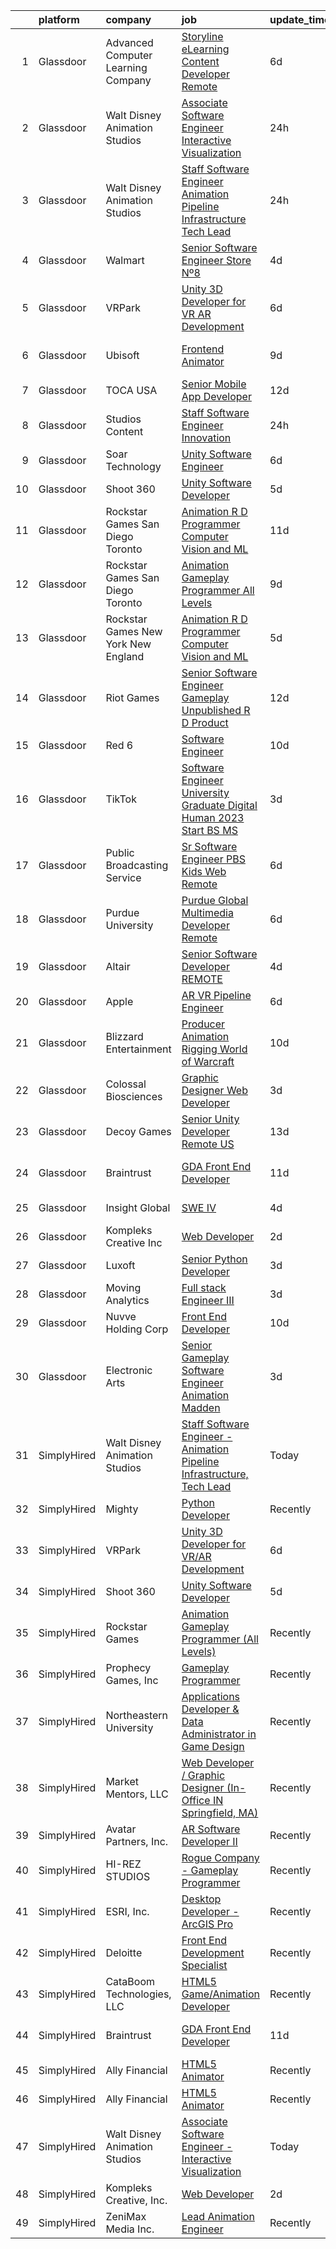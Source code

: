 

|    | platform    | company                               | job                                                                                                                                                                                                                                                                                                                                                                                                                                                                                                                                                                                                                                                                                                                                                                                                                                                                                                                                                                                                                                                                                                                                                                                                                                                                                                                         | update_time   | location          |
|---:|:------------|:--------------------------------------|:----------------------------------------------------------------------------------------------------------------------------------------------------------------------------------------------------------------------------------------------------------------------------------------------------------------------------------------------------------------------------------------------------------------------------------------------------------------------------------------------------------------------------------------------------------------------------------------------------------------------------------------------------------------------------------------------------------------------------------------------------------------------------------------------------------------------------------------------------------------------------------------------------------------------------------------------------------------------------------------------------------------------------------------------------------------------------------------------------------------------------------------------------------------------------------------------------------------------------------------------------------------------------------------------------------------------------|:--------------|:------------------|
|  1 | Glassdoor   | Advanced Computer Learning Company    | [Storyline eLearning Content Developer  Remote ](https://www.glassdoor.com/partner/jobListing.htm?pos=117&ao=1136043&s=58&guid=0000018354a4e320a7b4942a34b93d86&src=GD_JOB_AD&t=SR&vt=w&ea=1&cs=1_070bed27&cb=1663572436042&jobListingId=1008134135252&jrtk=3-0-1gdaa9oqdjros801-1gdaa9or1ihn2800-0fc8a3c74219ea28-)                                                                                                                                                                                                                                                                                                                                                                                                                                                                                                                                                                                                                                                                                                                                                                                                                                                                                                                                                                                                        | 6d            | Remote            |
|  2 | Glassdoor   | Walt Disney Animation Studios         | [Associate Software Engineer   Interactive Visualization](https://www.glassdoor.com/partner/jobListing.htm?pos=103&ao=1110586&s=58&guid=0000018354a4e320a7b4942a34b93d86&src=GD_JOB_AD&t=SR&vt=w&cs=1_4cf4004f&cb=1663572436039&jobListingId=1008147927585&cpc=AF1E4A3695F490BE&jrtk=3-0-1gdaa9oqdjros801-1gdaa9or1ihn2800-2ad401afbb155ea4--6NYlbfkN0DAFTyt7pbDCC2JPO79CSdi1dIb81yjczP5qsKcZIxgiYm3-7g-689UM0rgypL64cqM9i3rB5_HIexAASq2KfdHAXqVfIIHeP_3555dj7LauhQRUVI0Qznm8ebLL_9btXgkQ-DalCOZXfYRhyoHfJVuugRF_5eMqlnjqpsa5qlUPg2mHVgBm46651J5ze0W8NUaWjG4fq3AbxRJJJtWysMUwiC5_lwUFQviHvBxn02oZrl1i0njdEHTlQbpf4h50cl9eVrAWCAZ83jIs78eXuj3Pk8cTgDlwGamWA1dWx14g2zZC-6duXFFPTCB4h42tQUb-ssW6R31ySlcOwBZ2UtQUVeuT8FWefumQxalsZ4cmhZHdYfZtXwYavvItwgkeJ9l0cEHanEtqBRBNiFuMj1F8vua5NadWTcO1Lj9nfidMOlNp5nCyrDqYLXpJJLKNN4%3D)                                                                                                                                                                                                                                                                                                                                                                                                                                                                                                 | 24h           | Burbank, CA       |
|  3 | Glassdoor   | Walt Disney Animation Studios         | [Staff Software Engineer   Animation Pipeline Infrastructure  Tech Lead](https://www.glassdoor.com/partner/jobListing.htm?pos=105&ao=1110586&s=58&guid=0000018354a4e320a7b4942a34b93d86&src=GD_JOB_AD&t=SR&vt=w&cs=1_b75d1d93&cb=1663572436040&jobListingId=1008147927931&cpc=DE56C24FF6DEC286&jrtk=3-0-1gdaa9oqdjros801-1gdaa9or1ihn2800-d6abb1bd8dc6fa3d--6NYlbfkN0DAFTyt7pbDCC2JPO79CSdi1dIb81yjczP5qsKcZIxgiYm3-7g-689UM0rgypL64cqM9i3rB5_HIQUMuocA2rIILJJOgH9pLLDPx6FhuErq227jutrb69CrIngZDP-Bfbu07HJva7rU9ZQjjLo5kMJYDuiYB5Sw2uj1MN7U8p4mMJcX-llXGHETMVcslh6KXlyAyd3fXwClU1KsZGhiK2LRsuXjvlCaL6MrMfvTywIXkKkA4x8SCkHwB3ijnAdBJurUsc-kTNQWqvmfM3s86nZCHIv7wAuynuw6swzg5tvbV3lOM30tCNpoSvDUjKmbLAvW79LSJgfebiMOM41ON6KObhS7YWj-euIfB8AH4cgo9h8V1xEIc2fkI1z3y_F0n5POQBR8Q5pSV1mGVCqsBYZY3lvOvc3dczqQO974YPbjwxZynDCOtSPyVomZ5wH5fxk%3D)                                                                                                                                                                                                                                                                                                                                                                                                                                                                                  | 24h           | Burbank, CA       |
|  4 | Glassdoor   | Walmart                               | [Senior Software Engineer   Store Nº8](https://www.glassdoor.com/partner/jobListing.htm?pos=128&ao=1136043&s=58&guid=0000018354a4e320a7b4942a34b93d86&src=GD_JOB_AD&t=SR&vt=w&cs=1_53aea35b&cb=1663572436043&jobListingId=1008141282823&jrtk=3-0-1gdaa9oqdjros801-1gdaa9or1ihn2800-89efea938ca629f7-)                                                                                                                                                                                                                                                                                                                                                                                                                                                                                                                                                                                                                                                                                                                                                                                                                                                                                                                                                                                                                       | 4d            | Redmond, WA       |
|  5 | Glassdoor   | VRPark                                | [Unity 3D Developer for VR AR Development](https://www.glassdoor.com/partner/jobListing.htm?pos=120&ao=1136043&s=58&guid=0000018354a4e320a7b4942a34b93d86&src=GD_JOB_AD&t=SR&vt=w&ea=1&cs=1_df9992e4&cb=1663572436042&jobListingId=1008134316115&jrtk=3-0-1gdaa9oqdjros801-1gdaa9or1ihn2800-e38182a1c25d7b2a-)                                                                                                                                                                                                                                                                                                                                                                                                                                                                                                                                                                                                                                                                                                                                                                                                                                                                                                                                                                                                              | 6d            | Hackensack, NJ    |
|  6 | Glassdoor   | Ubisoft                               | [Frontend Animator](https://www.glassdoor.com/partner/jobListing.htm?pos=112&ao=1136043&s=58&guid=0000018354a4e320a7b4942a34b93d86&src=GD_JOB_AD&t=SR&vt=w&cs=1_7448faa7&cb=1663572436041&jobListingId=1008130382379&jrtk=3-0-1gdaa9oqdjros801-1gdaa9or1ihn2800-4983d4bb94ce4304-)                                                                                                                                                                                                                                                                                                                                                                                                                                                                                                                                                                                                                                                                                                                                                                                                                                                                                                                                                                                                                                          | 9d            | San Francisco, CA |
|  7 | Glassdoor   | TOCA USA                              | [Senior Mobile App Developer](https://www.glassdoor.com/partner/jobListing.htm?pos=115&ao=1136043&s=58&guid=0000018354a4e320a7b4942a34b93d86&src=GD_JOB_AD&t=SR&vt=w&ea=1&cs=1_20a4b510&cb=1663572436041&jobListingId=1008121275682&jrtk=3-0-1gdaa9oqdjros801-1gdaa9or1ihn2800-6c911cf8d91215b8-)                                                                                                                                                                                                                                                                                                                                                                                                                                                                                                                                                                                                                                                                                                                                                                                                                                                                                                                                                                                                                           | 12d           | Costa Mesa, CA    |
|  8 | Glassdoor   | Studios Content                       | [Staff Software Engineer  Innovation](https://www.glassdoor.com/partner/jobListing.htm?pos=104&ao=1110586&s=58&guid=0000018354a4e320a7b4942a34b93d86&src=GD_JOB_AD&t=SR&vt=w&cs=1_a74e89d9&cb=1663572436039&jobListingId=1008147927536&cpc=A0637F14311B9419&jrtk=3-0-1gdaa9oqdjros801-1gdaa9or1ihn2800-8d00436dd931c4e8--6NYlbfkN0DAFTyt7pbDCC2JPO79CSdi1dIb81yjczP5qsKcZIxgiYm3-7g-689UM0rgypL64cqM9i3rB5_HIQypi2nShQSZ8OXvBmGPiTsZsX1-AilO9E7QxrJH_J8YoUY7LFBnGcnqI4-ro_t_0QJHrBdM7ElqKKRp6SVonWMkXRpCjDw2JR33w7lizJhj0UmIUMu3Koolti3apjy_GYMinWJZxzayOM45t2iYME8z9KY0EECkhs5oav139VBryBJ_MXgeDVdQays58mNstUWe_Qfaeckkv3pDC_GedN2d3qutG6S4AdVtk2gzhgfBPhz4JpQRSn4zsuynKaW6QmVXCVzLaP5gY-ZV99XS_kw6EJnRAVpFDlxaN7NbpTzusu-6Y_YNsB1R214RENlcCy3JOmgHOhG8cRCCLHRPkFai5LR1ZRwNZuYtx4wZiQxHI2AlGSOTB44%3D)                                                                                                                                                                                                                                                                                                                                                                                                                                                                                                                     | 24h           | Burbank, CA       |
|  9 | Glassdoor   | Soar Technology                       | [Unity Software Engineer](https://www.glassdoor.com/partner/jobListing.htm?pos=122&ao=1136043&s=58&guid=0000018354a4e320a7b4942a34b93d86&src=GD_JOB_AD&t=SR&vt=w&ea=1&cs=1_793b2e3c&cb=1663572436043&jobListingId=1008133518612&jrtk=3-0-1gdaa9oqdjros801-1gdaa9or1ihn2800-32d30ab0496bc798-)                                                                                                                                                                                                                                                                                                                                                                                                                                                                                                                                                                                                                                                                                                                                                                                                                                                                                                                                                                                                                               | 6d            | Orlando, FL       |
| 10 | Glassdoor   | Shoot 360                             | [Unity Software Developer](https://www.glassdoor.com/partner/jobListing.htm?pos=101&ao=1110586&s=58&guid=0000018354a4e320a7b4942a34b93d86&src=GD_JOB_AD&t=SR&vt=w&ea=1&cs=1_c10cfedd&cb=1663572436039&jobListingId=1008136536499&cpc=BFE8C4BF51BDD557&jrtk=3-0-1gdaa9oqdjros801-1gdaa9or1ihn2800-5cffb13e2c9e71c9--6NYlbfkN0DfopDBJjdZYsHaazvtHih9EkP_5L3b-O-YxZrMZy_RRUNLTQzBNh29ArJFpV-y32woXsSf_Rfes3ZNFBi_iUFEltO6lS9qC4MLweQizRlwk2cQHQ9oTkj4EKvwF_oQkQ-RcjNI0wnIsncEqnFvjTHab16wzhbNkA_nIkuv62KFNo20QvaIUv1CPiRmWZ76XD6g9X3G9l6QcZijIMjQXe4jt1dJRXFPTDLA3IEo-MZZxXdqSR-ZJXUpFymJa63xQuPOTzZq_g8CEM9kqIB92zsSFFyGVKXWczuowvo0QFBw8ZRE9ba1UJbfhIkMkN3nNFiHZWYUdO2HGtl03S4dC30PjwNHURgiSagGQkOVdD6TVlR1BSoKy0d7WLwoWnDdcMbVKh0RPWG9hxNqjKddyezplVymS1xWKx1tcdbmHdp_i82yVnFRAys_HrxnF_WJdw9dHGObYdhpBLGJtZamHnOTY3pFJGMbHhFyjKCtBA9LXkHLiqQjShkoD9etAo7DgF7jBuuIsEWV3g%3D%3D)                                                                                                                                                                                                                                                                                                                                                                                                                                             | 5d            | Vancouver, WA     |
| 11 | Glassdoor   | Rockstar Games San Diego   Toronto    | [Animation R D Programmer  Computer Vision and ML](https://www.glassdoor.com/partner/jobListing.htm?pos=125&ao=1136043&s=58&guid=0000018354a4e320a7b4942a34b93d86&src=GD_JOB_AD&t=SR&vt=w&cs=1_97b4e10c&cb=1663572436043&jobListingId=1008124977990&jrtk=3-0-1gdaa9oqdjros801-1gdaa9or1ihn2800-648cabebe0fcb948-)                                                                                                                                                                                                                                                                                                                                                                                                                                                                                                                                                                                                                                                                                                                                                                                                                                                                                                                                                                                                           | 11d           | Carlsbad, CA      |
| 12 | Glassdoor   | Rockstar Games San Diego   Toronto    | [Animation Gameplay Programmer  All Levels ](https://www.glassdoor.com/partner/jobListing.htm?pos=113&ao=1136043&s=58&guid=0000018354a4e320a7b4942a34b93d86&src=GD_JOB_AD&t=SR&vt=w&cs=1_46d03037&cb=1663572436041&jobListingId=1008130446147&jrtk=3-0-1gdaa9oqdjros801-1gdaa9or1ihn2800-cb0eef0be64d69c4-)                                                                                                                                                                                                                                                                                                                                                                                                                                                                                                                                                                                                                                                                                                                                                                                                                                                                                                                                                                                                                 | 9d            | Carlsbad, CA      |
| 13 | Glassdoor   | Rockstar Games New York   New England | [Animation R D Programmer  Computer Vision and ML](https://www.glassdoor.com/partner/jobListing.htm?pos=123&ao=1136043&s=58&guid=0000018354a4e320a7b4942a34b93d86&src=GD_JOB_AD&t=SR&vt=w&cs=1_25204efd&cb=1663572436043&jobListingId=1008137739780&jrtk=3-0-1gdaa9oqdjros801-1gdaa9or1ihn2800-e7ad6aeae0a7a570-)                                                                                                                                                                                                                                                                                                                                                                                                                                                                                                                                                                                                                                                                                                                                                                                                                                                                                                                                                                                                           | 5d            | Manhattan         |
| 14 | Glassdoor   | Riot Games                            | [Senior Software Engineer  Gameplay   Unpublished R D Product](https://www.glassdoor.com/partner/jobListing.htm?pos=124&ao=1136043&s=58&guid=0000018354a4e320a7b4942a34b93d86&src=GD_JOB_AD&t=SR&vt=w&ea=1&cs=1_79e94ba2&cb=1663572436043&jobListingId=1008121396181&jrtk=3-0-1gdaa9oqdjros801-1gdaa9or1ihn2800-10d1edeaa41efaf0-)                                                                                                                                                                                                                                                                                                                                                                                                                                                                                                                                                                                                                                                                                                                                                                                                                                                                                                                                                                                          | 12d           | Los Angeles, CA   |
| 15 | Glassdoor   | Red 6                                 | [Software Engineer](https://www.glassdoor.com/partner/jobListing.htm?pos=130&ao=1136043&s=58&guid=0000018354a4e320a7b4942a34b93d86&src=GD_JOB_AD&t=SR&vt=w&cs=1_6db1a199&cb=1663572436043&jobListingId=1008126418184&jrtk=3-0-1gdaa9oqdjros801-1gdaa9or1ihn2800-726d6b76538b6570-)                                                                                                                                                                                                                                                                                                                                                                                                                                                                                                                                                                                                                                                                                                                                                                                                                                                                                                                                                                                                                                          | 10d           | Orlando, FL       |
| 16 | Glassdoor   | TikTok                                | [Software Engineer  University Graduate  Digital Human   2023 Start  BS MS ](https://www.glassdoor.com/partner/jobListing.htm?pos=119&ao=1136043&s=58&guid=0000018354a4e320a7b4942a34b93d86&src=GD_JOB_AD&t=SR&vt=w&cs=1_44dd3c2c&cb=1663572436042&jobListingId=1008142298308&jrtk=3-0-1gdaa9oqdjros801-1gdaa9or1ihn2800-5451d67c6d8a7858-)                                                                                                                                                                                                                                                                                                                                                                                                                                                                                                                                                                                                                                                                                                                                                                                                                                                                                                                                                                                 | 3d            | San Francisco, CA |
| 17 | Glassdoor   | Public Broadcasting Service           | [Sr  Software Engineer  PBS Kids Web  Remote ](https://www.glassdoor.com/partner/jobListing.htm?pos=129&ao=1136043&s=58&guid=0000018354a4e320a7b4942a34b93d86&src=GD_JOB_AD&t=SR&vt=w&ea=1&cs=1_8e86dae1&cb=1663572436043&jobListingId=1008134206213&jrtk=3-0-1gdaa9oqdjros801-1gdaa9or1ihn2800-bfcc5af592ac01e9-)                                                                                                                                                                                                                                                                                                                                                                                                                                                                                                                                                                                                                                                                                                                                                                                                                                                                                                                                                                                                          | 6d            | Arlington, VA     |
| 18 | Glassdoor   | Purdue University                     | [Purdue Global Multimedia Developer  Remote ](https://www.glassdoor.com/partner/jobListing.htm?pos=114&ao=1136043&s=58&guid=0000018354a4e320a7b4942a34b93d86&src=GD_JOB_AD&t=SR&vt=w&cs=1_5ac56ea9&cb=1663572436041&jobListingId=1008133073256&jrtk=3-0-1gdaa9oqdjros801-1gdaa9or1ihn2800-8202613e0816d37c-)                                                                                                                                                                                                                                                                                                                                                                                                                                                                                                                                                                                                                                                                                                                                                                                                                                                                                                                                                                                                                | 6d            | Indiana           |
| 19 | Glassdoor   | Altair                                | [Senior Software Developer   REMOTE](https://www.glassdoor.com/partner/jobListing.htm?pos=109&ao=1136043&s=58&guid=0000018354a4e320a7b4942a34b93d86&src=GD_JOB_AD&t=SR&vt=w&ea=1&cs=1_8e23bbc3&cb=1663572436040&jobListingId=1008139796467&jrtk=3-0-1gdaa9oqdjros801-1gdaa9or1ihn2800-3c67d948e7bb202c-)                                                                                                                                                                                                                                                                                                                                                                                                                                                                                                                                                                                                                                                                                                                                                                                                                                                                                                                                                                                                                    | 4d            | Remote            |
| 20 | Glassdoor   | Apple                                 | [AR VR Pipeline Engineer](https://www.glassdoor.com/partner/jobListing.htm?pos=107&ao=1110586&s=58&guid=0000018354a4e320a7b4942a34b93d86&src=GD_JOB_AD&t=SR&vt=w&cs=1_f81d814b&cb=1663572436040&jobListingId=1008133141172&cpc=3BA4CE39D5B5DEF5&jrtk=3-0-1gdaa9oqdjros801-1gdaa9or1ihn2800-2379f138269ab6c9--6NYlbfkN0BvKrLyj5gPmtZO9T8euul8TCxuuKNOtzRJOomxnwSEodTz2Bc-sPZl1dBMH13w-jNU6qgfc5Ws1qOFAbWG9wRGF8UQmCtIGcQSLITXI7REWZwufvxwTr4teI-nkagU4dfq7sVRFTPjtt3stkW0W9FFLG5CCuMtTes_TpOqc3zYnQxucEheDYV_5yb8QarGP9FbfqTMdHxWYlNSskk00yMRoGYkgVJ7csVaVicSywhiupElDTDciwGu4ORwJFLjDKR_3UznU1tsjm9YLKWlw5YzopxwYsr5sjPhg8KMI7De8R9TgWUXOKTtC1axXtdcmbQmg6gznAVFykJmXeTC6KrgQKKjWq8naX3CHeW94PUCyIae0SkLK-R8te8vmhWQDwo7_2x1-ntwiwUJgA55ranji_tU8aLoICta4xlmsarLBsubqlfBc6Jy1GCgbYOBhO7OmjZ67fAhkr52L9G3x0VgaIV8fYCmBkp3UxGyuu4nusWX5IeL5llA4g0uVrMvFob8ZWkeNetBbvDBknjUeJaUH-Ar4kYirhxA8fjiIGjxVG1fyTYojLUpIxrl73r7wuzDOoLqj6OsCYBTUTXJMQ3cqL58yy-BuytUIeRqgY7_GqJocOZLCQpTUElpfp6k29yZXkp0LDLiIFL-NTYx8LRRO5ukBEcZ5HEM_-JFp8Ain63x9PviVIDNiX5Kwl6iTlx8y8leZIVPYBYzkfu9LyC_ork6pEVov92CoxJu_6u0M3uosfVv0HQebxb85Aur3_-r9ghX_fDDnlAq9XLOn14TgPX4N5ZIk46DW5eA5G5ydV5HhlAt_op73qnT1RmfWVdmQJ3q7BSQdauvwIXA19TlunT3H4Jb8IOqxOGrLBoONSE9XzShgjrdiQOISu5ihZYzuiEmGriUxoRqNUiIs8-wxcMWAlNBvaNGoas3fI3-ZvxH-X4tlX1mOJJV55KsB_g%3D) | 6d            | Seattle, WA       |
| 21 | Glassdoor   | Blizzard Entertainment                | [Producer  Animation   Rigging   World of Warcraft](https://www.glassdoor.com/partner/jobListing.htm?pos=126&ao=1136043&s=58&guid=0000018354a4e320a7b4942a34b93d86&src=GD_JOB_AD&t=SR&vt=w&cs=1_a7c7f691&cb=1663572436043&jobListingId=1008126791333&jrtk=3-0-1gdaa9oqdjros801-1gdaa9or1ihn2800-a952cd5dce3c3a2b-)                                                                                                                                                                                                                                                                                                                                                                                                                                                                                                                                                                                                                                                                                                                                                                                                                                                                                                                                                                                                          | 10d           | Irvine, CA        |
| 22 | Glassdoor   | Colossal Biosciences                  | [Graphic Designer Web Developer](https://www.glassdoor.com/partner/jobListing.htm?pos=127&ao=1136043&s=58&guid=0000018354a4e320a7b4942a34b93d86&src=GD_JOB_AD&t=SR&vt=w&ea=1&cs=1_25d69640&cb=1663572436043&jobListingId=1008142661513&jrtk=3-0-1gdaa9oqdjros801-1gdaa9or1ihn2800-737906941dce3381-)                                                                                                                                                                                                                                                                                                                                                                                                                                                                                                                                                                                                                                                                                                                                                                                                                                                                                                                                                                                                                        | 3d            | Dallas, TX        |
| 23 | Glassdoor   | Decoy Games                           | [Senior Unity Developer  Remote US ](https://www.glassdoor.com/partner/jobListing.htm?pos=111&ao=1136043&s=58&guid=0000018354a4e320a7b4942a34b93d86&src=GD_JOB_AD&t=SR&vt=w&ea=1&cs=1_950adf16&cb=1663572436041&jobListingId=1008119531461&jrtk=3-0-1gdaa9oqdjros801-1gdaa9or1ihn2800-6ce9ad91f139a37e-)                                                                                                                                                                                                                                                                                                                                                                                                                                                                                                                                                                                                                                                                                                                                                                                                                                                                                                                                                                                                                    | 13d           | Boston, MA        |
| 24 | Glassdoor   | Braintrust                            | [GDA Front End Developer](https://www.glassdoor.com/partner/jobListing.htm?pos=108&ao=1136043&s=58&guid=0000018354a4e320a7b4942a34b93d86&src=GD_JOB_AD&t=SR&vt=w&ea=1&cs=1_d23f0879&cb=1663572436040&jobListingId=1008123353827&jrtk=3-0-1gdaa9oqdjros801-1gdaa9or1ihn2800-436bff748d584c6f-)                                                                                                                                                                                                                                                                                                                                                                                                                                                                                                                                                                                                                                                                                                                                                                                                                                                                                                                                                                                                                               | 11d           | San Francisco, CA |
| 25 | Glassdoor   | Insight Global                        | [SWE IV](https://www.glassdoor.com/partner/jobListing.htm?pos=106&ao=1110586&s=58&guid=0000018354a4e320a7b4942a34b93d86&src=GD_JOB_AD&t=SR&vt=w&cs=1_511385dc&cb=1663572436040&jobListingId=1008139971522&cpc=48B9F4758953335C&jrtk=3-0-1gdaa9oqdjros801-1gdaa9or1ihn2800-056d8f92d821037a--6NYlbfkN0BKkHZu3wF05EeDimN_p6sYpKCMArvwa95YdH7UpkaBCqc7l59Erwqcl-ZxWPl_M-kn9SNi6VOcTl5j7eOlonCTWU9rp4iBdrm259Nm2luDCOzq2P5DzdqKAfb1jKyBcWAxmf0Ejexq_Q5yLkp-6L2Qkj3Bmp11oZU2WLcyPuBe8AKz1mqX3lJpROEjiBKU4Jo8hb0zkIygB7MVDqZNmAhUVQum8hglFpI3BAQ_e1YrEajvT8_hAxEbCaO3HkXrFMDWZPDMBBV7LiW7s6g5dSQZg_hXvwzUYusMJAoDFii3uy8UC5W2XPRgwxvSHPs9sTU7xeNoo905rrku_5C_VTDX7GX0KMLIVawe6R3qKuZ6i4c278EUSQHY9sKsXoffo3aW59ObYQh6_pMMhCMBNawhMhLe0IDPIzTLu2ONDIvq7cmI6ywTQb1TQICpUZlCYzG_9DCg4GT0UbWWgnf-H66xy8PVEOj02eiOAHiaQDVy0gkSOmJVOlwg)                                                                                                                                                                                                                                                                                                                                                                                                                                                                                                | 4d            | Redmond, WA       |
| 26 | Glassdoor   | Kompleks Creative  Inc                | [Web Developer](https://www.glassdoor.com/partner/jobListing.htm?pos=102&ao=1110586&s=58&guid=0000018354a4e320a7b4942a34b93d86&src=GD_JOB_AD&t=SR&vt=w&ea=1&cs=1_02cdb17e&cb=1663572436040&jobListingId=1008145276857&cpc=7AD1D84939BBEEF3&jrtk=3-0-1gdaa9oqdjros801-1gdaa9or1ihn2800-5e80ebe0709b3e0e--6NYlbfkN0A953Z9EfJZc5Z9y7Wb0NkuJO-5BBnqXCJSieP3bN3oT0yhRhApRHWsoqqraah8_715m29aJ5EQlKUAMwd4tffv-WSKr5pgBms_tm8gewWtTQw7iur0aixpaTFZFhToEMDjaCEvnhQG4O0QdM7KB38O5KrfGkZMgeIvF5dKVPOHM0W_uof_f7KFKvMi6Myr1bV0ccaSIzxO_H4v5KA4Hl3xdhomqMGcS1rNn1_e-tPS_LqERlQHN6n662MwTMfBLSV5-wB6g9Ut9wqXtObDbjVJsQmoe2kd-xvS5N9UILN3Bw50vPfpLfmg0CMoxVx1UL_XX_f_cAxraNbqmifY_NsqgGvtAj46vmvElW8oskE4Snt2h9mlBizhB_FxL43iI9Jyd7WzjMZ4kw9xvpmVzCeAcHGKzC4gjislvRaYrQndhvCt9QcGFR4P6IyVkrEMFaKV2NVGxjcb3U9CKKgvpHmagm9je1UJgwBBs-JQDysk5pyLYLNKuub7)                                                                                                                                                                                                                                                                                                                                                                                                                                                                                    | 2d            | Durham, NC        |
| 27 | Glassdoor   | Luxoft                                | [Senior Python Developer](https://www.glassdoor.com/partner/jobListing.htm?pos=110&ao=1136043&s=58&guid=0000018354a4e320a7b4942a34b93d86&src=GD_JOB_AD&t=SR&vt=w&cs=1_67af5236&cb=1663572436040&jobListingId=1008142648077&jrtk=3-0-1gdaa9oqdjros801-1gdaa9or1ihn2800-8146cd4531634ece-)                                                                                                                                                                                                                                                                                                                                                                                                                                                                                                                                                                                                                                                                                                                                                                                                                                                                                                                                                                                                                                    | 3d            | Remote            |
| 28 | Glassdoor   | Moving Analytics                      | [Full stack Engineer III](https://www.glassdoor.com/partner/jobListing.htm?pos=121&ao=1136043&s=58&guid=0000018354a4e320a7b4942a34b93d86&src=GD_JOB_AD&t=SR&vt=w&ea=1&cs=1_eb792f89&cb=1663572436042&jobListingId=1008143581019&jrtk=3-0-1gdaa9oqdjros801-1gdaa9or1ihn2800-c37754ca18e87a99-)                                                                                                                                                                                                                                                                                                                                                                                                                                                                                                                                                                                                                                                                                                                                                                                                                                                                                                                                                                                                                               | 3d            | Irvine, CA        |
| 29 | Glassdoor   | Nuvve Holding Corp                    | [Front End Developer](https://www.glassdoor.com/partner/jobListing.htm?pos=116&ao=1136043&s=58&guid=0000018354a4e320a7b4942a34b93d86&src=GD_JOB_AD&t=SR&vt=w&ea=1&cs=1_6d452db8&cb=1663572436041&jobListingId=1008127162897&jrtk=3-0-1gdaa9oqdjros801-1gdaa9or1ihn2800-030bcc0c6c4b158f-)                                                                                                                                                                                                                                                                                                                                                                                                                                                                                                                                                                                                                                                                                                                                                                                                                                                                                                                                                                                                                                   | 10d           | San Diego, CA     |
| 30 | Glassdoor   | Electronic Arts                       | [Senior Gameplay Software Engineer  Animation    Madden](https://www.glassdoor.com/partner/jobListing.htm?pos=118&ao=1136043&s=58&guid=0000018354a4e320a7b4942a34b93d86&src=GD_JOB_AD&t=SR&vt=w&cs=1_c11e57bd&cb=1663572436042&jobListingId=1008142392083&jrtk=3-0-1gdaa9oqdjros801-1gdaa9or1ihn2800-3028ed30e6697f32-)                                                                                                                                                                                                                                                                                                                                                                                                                                                                                                                                                                                                                                                                                                                                                                                                                                                                                                                                                                                                     | 3d            | Orlando, FL       |
| 31 | SimplyHired | Walt Disney Animation Studios         | [Staff Software Engineer - Animation Pipeline Infrastructure, Tech Lead](https://www.simplyhired.com/job/3LXyBLiOZW-ZM-C-9WI2AV7BDH8lV916WHaJF8at8iu6Eb5Jbur3uw?q=animation+developer)                                                                                                                                                                                                                                                                                                                                                                                                                                                                                                                                                                                                                                                                                                                                                                                                                                                                                                                                                                                                                                                                                                                                      | Today         | Burbank, CA       |
| 32 | SimplyHired | Mighty                                | [Python Developer](https://www.simplyhired.com/job/mSidqalQa9rFv-8uMc6mXYDSd2xaTVkb4xZSgl6OipQNezi9Fe79tw?q=animation+developer)                                                                                                                                                                                                                                                                                                                                                                                                                                                                                                                                                                                                                                                                                                                                                                                                                                                                                                                                                                                                                                                                                                                                                                                            | Recently      | Remote            |
| 33 | SimplyHired | VRPark                                | [Unity 3D Developer for VR/AR Development](https://www.simplyhired.com/job/WWBGGJ5jlnkVAyX4qtsTT-LT4-8fz3T8Y4H1h6AGzy4s4uMuarCesA?q=animation+developer)                                                                                                                                                                                                                                                                                                                                                                                                                                                                                                                                                                                                                                                                                                                                                                                                                                                                                                                                                                                                                                                                                                                                                                    | 6d            | Hackensack, NJ    |
| 34 | SimplyHired | Shoot 360                             | [Unity Software Developer](https://www.simplyhired.com/job/geJmEQ-fCKtf1crFvRhA4SII_6EfRGAOPlpxuOwcDjk7y_CFjI3eKQ?q=animation+developer)                                                                                                                                                                                                                                                                                                                                                                                                                                                                                                                                                                                                                                                                                                                                                                                                                                                                                                                                                                                                                                                                                                                                                                                    | 5d            | Vancouver, WA     |
| 35 | SimplyHired | Rockstar Games                        | [Animation Gameplay Programmer (All Levels)](https://www.simplyhired.com/job/1pSEzXWP6p8ML9piAakVgJAIWzA9LrjPxi3CLE-MLJDKJMG2jk5IcQ?q=animation+developer)                                                                                                                                                                                                                                                                                                                                                                                                                                                                                                                                                                                                                                                                                                                                                                                                                                                                                                                                                                                                                                                                                                                                                                  | Recently      | Carlsbad, CA      |
| 36 | SimplyHired | Prophecy Games, Inc                   | [Gameplay Programmer](https://www.simplyhired.com/job/h3wUc9X_Z8b0Ki14jhmQPrC6-Z6F0zpN31akjwQSclpj6kHATp-uDQ?q=animation+developer)                                                                                                                                                                                                                                                                                                                                                                                                                                                                                                                                                                                                                                                                                                                                                                                                                                                                                                                                                                                                                                                                                                                                                                                         | Recently      | Alpharetta, GA    |
| 37 | SimplyHired | Northeastern University               | [Applications Developer & Data Administrator in Game Design](https://www.simplyhired.com/job/xGK_yauPqdIE4IjpDUcg7wM5DH5eAcPjPREa4JXhXQJjuXxJNzNBTg?q=animation+developer)                                                                                                                                                                                                                                                                                                                                                                                                                                                                                                                                                                                                                                                                                                                                                                                                                                                                                                                                                                                                                                                                                                                                                  | Recently      | Boston, MA        |
| 38 | SimplyHired | Market Mentors, LLC                   | [Web Developer / Graphic Designer (In-Office IN Springfield, MA)](https://www.simplyhired.com/job/FQG5uJ1dss-sRffoAoQ2VcQRgxsuv475Wnb7F9AflVz3v4ZTdM9xDw?q=animation+developer)                                                                                                                                                                                                                                                                                                                                                                                                                                                                                                                                                                                                                                                                                                                                                                                                                                                                                                                                                                                                                                                                                                                                             | Recently      | Springfield, MA   |
| 39 | SimplyHired | Avatar Partners, Inc.                 | [AR Software Developer II](https://www.simplyhired.com/job/UeNDfsvrvGKqJT2_CcRkXhDQimk6kBmqp97LV9GSoNPJsJtnaRbEsA?q=animation+developer)                                                                                                                                                                                                                                                                                                                                                                                                                                                                                                                                                                                                                                                                                                                                                                                                                                                                                                                                                                                                                                                                                                                                                                                    | Recently      | Remote            |
| 40 | SimplyHired | HI-REZ STUDIOS                        | [Rogue Company - Gameplay Programmer](https://www.simplyhired.com/job/LsNry-p6gnu1TIEZmUo6I8aV0PTXE3Z5_Z4722fobj5x-RZGMaivJA?q=animation+developer)                                                                                                                                                                                                                                                                                                                                                                                                                                                                                                                                                                                                                                                                                                                                                                                                                                                                                                                                                                                                                                                                                                                                                                         | Recently      | Remote            |
| 41 | SimplyHired | ESRI, Inc.                            | [Desktop Developer - ArcGIS Pro](https://www.simplyhired.com/job/Pn0jlgPOSBBY-nMbXrtFeV4yvqyMnKMGCwWZz4L1Vtp9irTKUDf2Rg?q=animation+developer)                                                                                                                                                                                                                                                                                                                                                                                                                                                                                                                                                                                                                                                                                                                                                                                                                                                                                                                                                                                                                                                                                                                                                                              | Recently      | Remote            |
| 42 | SimplyHired | Deloitte                              | [Front End Development Specialist](https://www.simplyhired.com/job/z7kCdh5tNfufeO-yva5xJELnCO8oOl7FyVKXuf3Zgd2USKSAePojXg?q=animation+developer)                                                                                                                                                                                                                                                                                                                                                                                                                                                                                                                                                                                                                                                                                                                                                                                                                                                                                                                                                                                                                                                                                                                                                                            | Recently      | Jacksonville, FL  |
| 43 | SimplyHired | CataBoom Technologies, LLC            | [HTML5 Game/Animation Developer](https://www.simplyhired.com/job/rcD9kqRruTFu3sLPN7RcYmKqhwYda35Xkfl4DXnDIh1VgwPtoMUoDw?q=animation+developer)                                                                                                                                                                                                                                                                                                                                                                                                                                                                                                                                                                                                                                                                                                                                                                                                                                                                                                                                                                                                                                                                                                                                                                              | Recently      | Richardson, TX    |
| 44 | SimplyHired | Braintrust                            | [GDA Front End Developer](https://www.simplyhired.com/job/UZ9Q8-2YQzziZGvAgzlOQfWWakPdUbz_v2EOZRqXahRslnFEc8rN4A?q=animation+developer)                                                                                                                                                                                                                                                                                                                                                                                                                                                                                                                                                                                                                                                                                                                                                                                                                                                                                                                                                                                                                                                                                                                                                                                     | 11d           | San Francisco, CA |
| 45 | SimplyHired | Ally Financial                        | [HTML5 Animator](https://www.simplyhired.com/job/nALAXYnSAULwPR4KKgCZeqMUxMlWYaSjM_gmb7Oh6XqDXaVFXYnmZg?q=animation+developer)                                                                                                                                                                                                                                                                                                                                                                                                                                                                                                                                                                                                                                                                                                                                                                                                                                                                                                                                                                                                                                                                                                                                                                                              | Recently      | Charlotte, NC     |
| 46 | SimplyHired | Ally Financial                        | [HTML5 Animator](https://www.simplyhired.com/job/nALAXYnSAULwPR4KKgCZeqMUxMlWYaSjM_gmb7Oh6XqDXaVFXYnmZg?q=animation+developer)                                                                                                                                                                                                                                                                                                                                                                                                                                                                                                                                                                                                                                                                                                                                                                                                                                                                                                                                                                                                                                                                                                                                                                                              | Recently      | Charlotte, NC     |
| 47 | SimplyHired | Walt Disney Animation Studios         | [Associate Software Engineer - Interactive Visualization](https://www.simplyhired.com/job/qMyr4NFp_BH47ld4mXINT2ZSIx1IP5Ak9CP30fy-D_aTdlwhi23-gg?q=animation+developer)                                                                                                                                                                                                                                                                                                                                                                                                                                                                                                                                                                                                                                                                                                                                                                                                                                                                                                                                                                                                                                                                                                                                                     | Today         | Burbank, CA       |
| 48 | SimplyHired | Kompleks Creative, Inc.               | [Web Developer](https://www.simplyhired.com/job/IW1Fb0pCE3I9AXyF_QhT5kM68LhfM3TfGQHUncj7eTOPCvEZxCnrRg?q=animation+developer)                                                                                                                                                                                                                                                                                                                                                                                                                                                                                                                                                                                                                                                                                                                                                                                                                                                                                                                                                                                                                                                                                                                                                                                               | 2d            | Durham, NC        |
| 49 | SimplyHired | ZeniMax Media Inc.                    | [Lead Animation Engineer](https://www.simplyhired.com/job/TQpqzYEPVusbd-_DDK26WvHv7yzcTyVfyEoiv6nXQ_zuk92YkmNbvw?q=animation+developer)                                                                                                                                                                                                                                                                                                                                                                                                                                                                                                                                                                                                                                                                                                                                                                                                                                                                                                                                                                                                                                                                                                                                                                                     | Recently      | Hunt Valley, MD   |